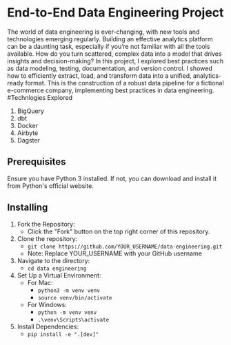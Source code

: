 # End-to-End Data Engineering Project

The world of data engineering is ever-changing, with new tools and technologies emerging regularly. Building an effective analytics platform can be a daunting task, especially if you’re not familiar with all the tools available. How do you turn scattered, complex data into a model that drives insights and decision-making?
In this project, I explored best practices such as data modeling, testing, documentation, and version control. I showed how to efficiently extract, load, and transform data into a unified, analytics-ready format. This is the construction of a robust data pipeline for a fictional e-commerce company, implementing best practices in data engineering.
#Technlogies Explored
1. BigQuery
2. dbt
3. Docker
4. Airbyte
5. Dagster


## Prerequisites
Ensure you have Python 3 installed. If not, you can download and install it from Python's official website.

## Installing
1. Fork the Repository:
    - Click the "Fork" button on the top right corner of this repository.
2. Clone the repository:
    - `git clone https://github.com/YOUR_USERNAME/data-engineering.git`
    - Note: Replace YOUR_USERNAME with your GitHub username
3. Navigate to the directory:
    - `cd data engineering`
4. Set Up a Virtual Environment:
    - For Mac:
        - `python3 -m venv venv` 
        - `source venv/bin/activate`
    - For Windows:
        - `python -m venv venv`
        - `.\venv\Scripts\activate`
5. Install Dependencies:
    - `pip install -e ".[dev]"`
